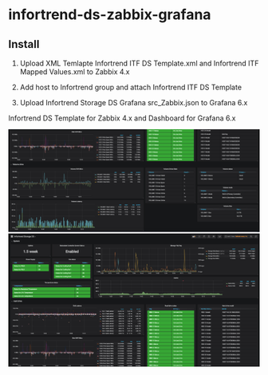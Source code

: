 # infortrend-ds-zabbix-grafana


## Install
1) Upload XML Temlapte Infortrend ITF DS Template.xml and Infortrend ITF Mapped Values.xml to Zabbix 4.x

2) Add host to Infortrend group and attach Infortrend ITF DS Template

3) Upload Infortrend Storage DS Grafana src_Zabbix.json to Grafana 6.x 


Infortrend  DS Template for Zabbix 4.x and Dashboard for Grafana 6.x

![Alt text](Grafana1.png?raw=true "Grafana 6.x")
![Alt text](Grafana2.png?raw=true "Grafana 6.x")

